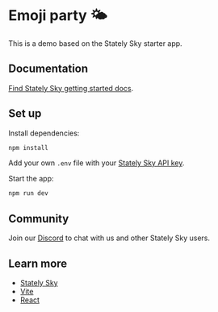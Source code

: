 # Emoji party 🌤️

This is a demo based on the Stately Sky starter app.

## Documentation

[Find Stately Sky getting started docs](https://stately.ai/docs/stately-sky-getting-started).

## Set up

Install dependencies:

```bash
npm install
```

Add your own `.env` file with your [Stately Sky API key](https://stately.ai/docs/stately-sky-getting-started).

Start the app:

```bash
npm run dev
```

## Community

Join our [Discord](https://discord.stately.ai) to chat with us and other Stately Sky users.

## Learn more

- [Stately Sky](https://stately.ai/docs/stately-sky-getting-started)
- [Vite](https://vitejs.dev/)
- [React](https://reactjs.org/)
